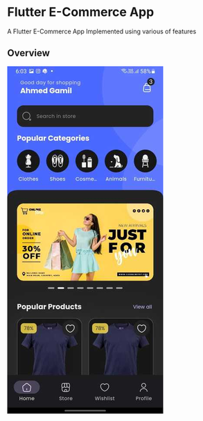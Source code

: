 # Flutter E-Commerce App

A Flutter E-Commerce App Implemented using various of features 

## Overview
![image](screenshot/home.jpg)


